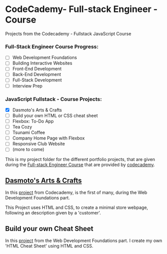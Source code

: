 # CodeCademy- Full-stack Engineer - Course
 Projects from the Codecademy - Fullstack JavaScript Course

### Full-Stack Engineer Course Progress:
- [ ] Web Development Foundations
- [ ] Building Interactive Websites
- [ ] Front-End Development
- [ ] Back-End Development
- [ ] Full-Stack Development
- [ ] Interview Prep

### JavaScript Fullstack - Course Projects:
- [x] Dasmoto's Arts & Crafts
- [ ] Build your own HTML or CSS cheat sheet
- [ ] Flexbox: To-Do App
- [ ] Tea Cozy
- [ ] Tsunami Coffee
- [ ] Company Home Page with Flexbox
- [ ] Responsive Club Website
- [ ] \(more to come)

This is my project folder for the different portfolio projects, that are given during the
[Full-stack Engineer Course](https://www.codecademy.com/career-journey/full-stack-engineer) that are provided by [codecademy](https://www.codecademy.com).

## [Dasmoto's Arts & Crafts](https://github.com/NorskViking/CodeCademy-JavaScripFullstack-Course/tree/main/dasmotosartsandcrafts)
In this [project](https://www.codecademy.com/journeys/full-stack-engineer/paths/fscj-22-web-development-foundations/tracks/fscj-22-developing-websites-locally/modules/wdcp-22-developing-with-css-0c2f9fa7-526e-41b6-a7b5-a871196585ef/projects/dasmoto) from Codecademy, is the first of many, during the Web Development Foundations part. 

This Project uses HTML and CSS, to create a minimal store webpage, following an description given by a 'customer'.

## Build your own Cheat Sheet
In this [project](https://www.codecademy.com/journeys/full-stack-engineer/paths/fscj-22-web-development-foundations/tracks/fscj-22-improved-styling-with-css/modules/wdcp-22-build-your-own-cheat-sheet-67e2c82a-2f99-46d9-a17b-1461dc4edee8/projects/independent-project-html-documentation) from the Web Development Foundations part. I create my own 'HTML Cheat Sheet' using HTML and CSS.